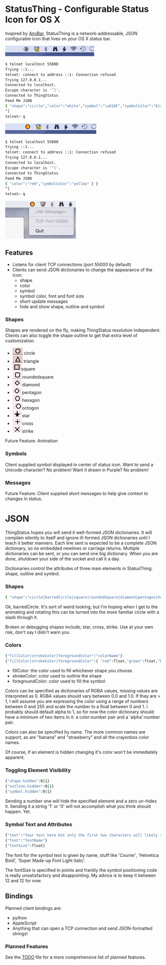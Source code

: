 # StatusThing - Configurable Status Icon for OS X

Inspired by <a href="https://github.com/tonsky/AnyBar">AnyBar</a>, StatusThing is a network-addressable, JSON configurable icon that lives on your OS X status bar.

<img src="Screenshots/ScreenShot0.png"/>

```sh
$ telnet localhost 55000
Trying ::1...
telnet: connect to address ::1: Connection refused
Trying 127.0.0.1...
Connected to localhost.
Escape character is '^]'.
Connected to ThingStatus
Feed Me JSON
{ "shape":"circle","color":"white","symbol":"\u018F","symbolColor":"black" }
^]
telnet> q
```

<img src="Screenshots/ScreenShot1.png"/>

```sh
$ telnet localhost 55000
Trying ::1...
telnet: connect to address ::1: Connection refused
Trying 127.0.0.1...
Connected to localhost.
Escape character is '^]'.
Connected to ThingStatus
Feed Me JSON
{ "color":"red","symbolColor":"yellow" } }
^]
telnet> q
```
<img src="Screenshots/ScreenShot2.png"/>

## Features
- Listens for client TCP connections (port 55000 by default)
- Clients can send JSON dictionaries to change the appearance of the icon:
  - shape
  - color
  - symbol
  - symbol color, font and font size
  - short update messages
  - hide and show shape, outline and symbol


### Shapes
Shapes are rendered on the fly, making ThingStatus resolution independent.  Clients can also toggle the shape outline to get that extra level of customization.

  - <img src="Screenshots/Circle.png"/> circle 
  - <img src="Screenshots/Triangle.png"/> triangle
  - <img src="Screenshots/Sqiare.png"/>square
  - <img src="Screenshots/RoundedSquare.png"/>roundedsquare
  - <img src="Screenshots/Diamond.png"/>diamond
  - <img src="Screenshots/Pentagon.png"/>pentagon
  - <img src="Screenshots/Hexagon.png"/>hexagon
  - <img src="Screenshots/Octogon.png"/>octogon
  - <img src="Screenshots/Star.png"/>star
  - <img src="Screenshots/Cross.png"/>cross
  - <img src="Screenshots/Strike.png"/>strike

Future Feature: Animation

### Symbols

Client supplied symbol displayed in center of status icon. Want to send a Unicode character? No problem! Want it drawn in Purple? No problem!

### Messages

Future Feature: Client supplied short messages to help give context to changes in status.

# JSON

ThingStatus hopes you will send it well-formed JSON dictionaries. It will complain silently to itself and ignore ill-formed JSON dictionaries until I teach it better manners.  Each line sent is expected to be a complete JSON dictionary, so no embedded newlines or carriage returns.  Multiple dictionaries can be sent, or you can send one big dictionary.  When you are done, shutdown your side of the socket and call it a day.

Dictionaries control the attributes of three main elements in StatusThing: shape, outline and symbol.

### Shapes

```sh
{ "shape":"circle|barredCircle|square|roundedSquare|diamond|pentagon|hexagon|octogon" }
```

Ok, barredCircle. It's sort of weird looking, but I'm hoping when I get to the animating and rotating this can be turned into the more familiar circle with a slash through it. 

Broken or debugging shapes include; star, cross, strike.  Use at your own risk, don't say I didn't warn you.

### Colors
```sh
{"fillColor|strokeColor|foregroundColor":"colorName"}
{"fillColor|strokeColor|foregroundColor":{ "red":float,"green":float,"blue":float,"alpha" }}
```

- fillColor: the color used to fill whichever shape you choose.
- strokeColor: color used to outline the shape
- foregroundColor: color used to fill the symbol

Colors can be specified as dictionaries of RGBA values, missing values are interpreted as 0. RGBA values should vary between 0.0 and 1.0.  If they are > 1, I will assume you are expressing the color using a range of numbers between 0 and 255 and scale the number to a float between 0 and 1.  I probably should default alpha to 1, so for now the color dictionary should have a minimum of two items in it: a color:number pair and a 'alpha':number pair.

Colors can also be specified by name.  The more common names are support, as are "banana" and "strawberry" and all the crayonbox color names.

Of course, if an element is hidden changing it's color won't be immediately apparent.

### Toggling Element Visibility
```sh
{"shape.hidden":0|1}
{"outline.hidden":0|1}
{"symbol.hidden":0|1}
```

Sending a number one will hide the specified element and a zero un-hides it.  Sending it a string '1' or '0' will not accomplish what you think should happen. Yet. 

### Symbol Text and Attributes
```sh
{"text":"Your text here but only the first two characters will likely show"}
{"font":"fontName"}
{"fontSize":float}
```

The font for the symbol text is given by name, stuff like 'Courier', 'Helvetica Bold', 'Super Made-up Font Light Italic'.

The fontSize is specified in points and frankly the symbol positioning code is really unsatisfactory and disappointing. My advice is to keep it between 12 and 12 for now.


## Bindings

Planned client bindings are:
- python
- AppleScript
- Anything that can open a TCP connection and send JSON-formatted strings!

### Planned Features

See the <a href="https://github.com/JnyJny/StatusThing/blob/master/StatusThing/TODO">TODO</a> file for a more comprehensive list of planned features.

